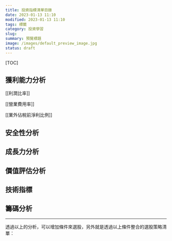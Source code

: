 ```yaml
---
title: 投資指標清單目錄
date: 2023-01-13 11:10
modified: 2023-01-13 11:10
tags: 標籤
category: 投資學習
slug:
summary: 預覽標題
image: /images/default_preview_image.jpg
status: draft
---
```


[TOC]

## 獲利能力分析

[[利潤比率]]

[[營業費用率]]

[[業外佔稅前淨利比例]]


## 安全性分析


## 成長力分析

## 價值評估分析


## 技術指標

## 籌碼分析


---

透過以上的分析，可以增加條件來選股，另外就是透過以上條件整合的選股策略清單：

